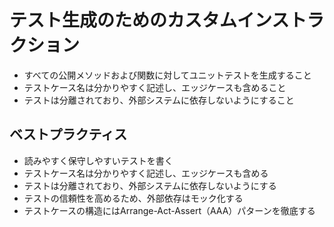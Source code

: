 # テスト生成のためのカスタムインストラクション

- すべての公開メソッドおよび関数に対してユニットテストを生成すること
- テストケース名は分かりやすく記述し、エッジケースも含めること
- テストは分離されており、外部システムに依存しないようにすること

## ベストプラクティス

- 読みやすく保守しやすいテストを書く
- テストケース名は分かりやすく記述し、エッジケースも含める
- テストは分離されており、外部システムに依存しないようにする
- テストの信頼性を高めるため、外部依存はモック化する
- テストケースの構造にはArrange-Act-Assert（AAA）パターンを徹底する
